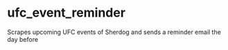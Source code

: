 ufc_event_reminder
==================

Scrapes upcoming UFC events of Sherdog and sends a reminder email the day before
